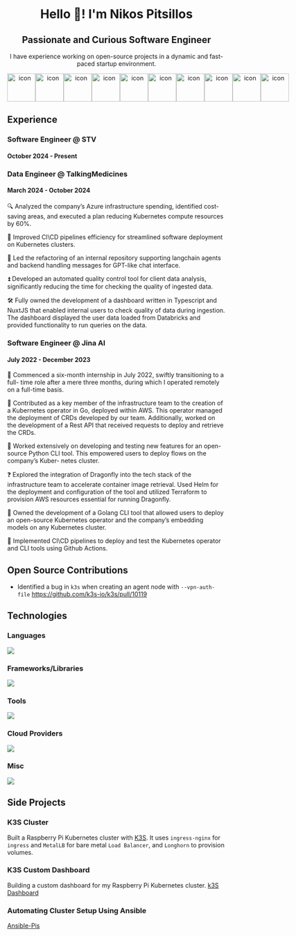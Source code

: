 <h1 align="center">Hello 👋! I'm Nikos Pitsillos</h1>

<h2 align="center">Passionate and Curious Software Engineer</h2>

<p align="center">I have experience working on open-source projects in a dynamic and fast-paced startup environment.</p>

<div align="center" style="display: flex; align-items: flex-start;">
  <img src="https://techstack-generator.vercel.app/python-icon.svg" alt="icon" width="65" height="65" />
  <img src="https://techstack-generator.vercel.app/ts-icon.svg" alt="icon" width="65" height="65" />
  <img src="https://techstack-generator.vercel.app/js-icon.svg" alt="icon" width="65" height="65" />
  <img src="https://techstack-generator.vercel.app/docker-icon.svg" alt="icon" width="65" height="65" />
  <img src="https://techstack-generator.vercel.app/react-icon.svg" alt="icon" width="65" height="65" />
  <img src="https://techstack-generator.vercel.app/kubernetes-icon.svg" alt="icon" width="65" height="65" />
  <img src="https://techstack-generator.vercel.app/aws-icon.svg" alt="icon" width="65" height="65" />
  <img src="https://techstack-generator.vercel.app/github-icon.svg" alt="icon" width="65" height="65" />
  <img src="https://techstack-generator.vercel.app/raspberrypi-icon.svg" alt="icon" width="65" height="65" />
  <img src="https://techstack-generator.vercel.app/restapi-icon.svg" alt="icon" width="65" height="65" />
</div>

<h2>Experience</h2>

<h3>Software Engineer @ STV</h3>
<h4>October 2024 - Present</h4>

<h3>Data Engineer @ TalkingMedicines</h3>
<h4>March 2024 - October 2024</h4>

:mag: Analyzed the company’s Azure infrastructure spending, identified cost-saving areas, and executed a plan reducing
Kubernetes compute resources by 60%.

:hammer: Improved CI\CD pipelines efficiency for streamlined software deployment on Kubernetes clusters.

:hammer: Led the refactoring of an internal repository supporting langchain agents and backend handling messages for
GPT-like chat interface.

:arrow_double_up: Developed an automated quality control tool for client data analysis, significantly reducing the time for checking the quality of ingested data.

:hammer_and_wrench: Fully owned the development of a dashboard written in Typescript and NuxtJS that enabled internal users to check
quality of data during ingestion. The dashboard displayed the user data loaded from Databricks and provided
functionality to run queries on the data.

<h3>Software Engineer @ Jina AI</h3>
<h4>July 2022 - December 2023</h4>

:tada: Commenced a six-month internship in July 2022, swiftly transitioning to a full-
time role after a mere three months, during which I operated remotely on a
full-time basis.

:key: Contributed as a key member of the infrastructure team to the creation of a Kubernetes
operator in Go, deployed within AWS. This operator managed the deployment of CRDs developed by our team.
Additionally, worked on the development of a Rest API that received requests to deploy and retrieve the CRDs.

:hammer: Worked extensively on developing and testing new features for an open-source
Python CLI tool. This empowered users to deploy flows on the company’s Kuber-
netes cluster.

:question: Explored the integration of Dragonfly into the tech stack of the infrastructure
team to accelerate container image retrieval. Used Helm for the deployment
and configuration of the tool and utilized Terraform to provision AWS resources
essential for running Dragonfly.

:hammer: Owned the development of a Golang CLI tool that allowed users to deploy an
open-source Kubernetes operator and the company’s embedding models on any
Kubernetes cluster.

:hammer: Implemented CI\CD pipelines to deploy and test the Kubernetes operator and CLI
tools using Github Actions.

<h2>Open Source Contributions</h2>

* Identified a bug in `k3s` when creating an agent node with `--vpn-auth-file` https://github.com/k3s-io/k3s/pull/10119

<h2>Technologies</h2>

<h3>Languages</h3>
<img src="https://simpleskill.icons.workers.dev/svg?i=python,go,typescript" />
<h3>Frameworks/Libraries</h3>
<img src="https://simpleskill.icons.workers.dev/svg?i=fastapi,nuxtdotjs,nextdotjs,swagger,vuedotjs,react,pytorch,scikitlearn,pandas,numpy" />
<h3>Tools</h3>
<img src="https://simpleskill.icons.workers.dev/svg?i=kubernetes,terraform,docker,helm,githubactions,containerd" />
<h3>Cloud Providers</h3>
<img src="https://simpleskill.icons.workers.dev/svg?i=amazonwebservices,googlecloud,cloudflare" />
<h3>Misc</h3>
<img src="https://simpleskill.icons.workers.dev/svg?i=gnubash,linux,homeassistant" />

<h2>Side Projects</h2>

<h3>K3S Cluster</h3>

Built a Raspberry Pi Kubernetes cluster with [K3S](https://k3s.io/). It uses `ingress-nginx` for `ingress` and `MetalLB` for bare metal `Load Balancer`, and `Longhorn` to provision volumes.

<h3>K3S Custom Dashboard</h3>

Building a custom dashboard for my Raspberry Pi Kubernetes cluster. 
[k3S Dashboard](https://github.com/npitsillos/jarvis-k3s-dashboard)

<h3>Automating Cluster Setup Using Ansible</h3>

[Ansible-Pis](https://github.com/npitsillos/ansible-pis)
